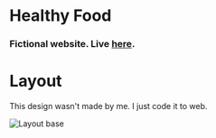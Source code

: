 
  

# Healthy Food

### Fictional website. Live [here](https://healthyfood.vercel.app/).

# Layout
This design wasn't made by me. I just code it to web.

![Layout base](https://user-images.githubusercontent.com/29873725/104805848-c45a1d00-57b1-11eb-9fa5-68827a1edb79.png)